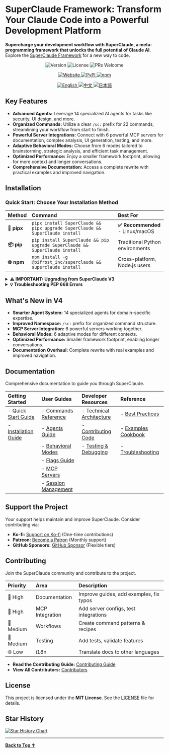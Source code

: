 # SuperClaude Framework: Transform Your Claude Code into a Powerful Development Platform

**Supercharge your development workflow with SuperClaude, a meta-programming framework that unlocks the full potential of Claude AI.** Explore the [SuperClaude Framework](https://github.com/SuperClaude-Org/SuperClaude_Framework) for a new way to code.

<p align="center">
  <img src="https://img.shields.io/badge/version-4.0.8-blue" alt="Version">
  <img src="https://img.shields.io/badge/License-MIT-yellow.svg" alt="License">
  <img src="https://img.shields.io/badge/PRs-welcome-brightgreen.svg" alt="PRs Welcome">
</p>

<p align="center">
  <a href="https://superclaude.netlify.app/">
    <img src="https://img.shields.io/badge/🌐_Visit_Website-blue" alt="Website">
  </a>
  <a href="https://pypi.org/project/SuperClaude/">
    <img src="https://img.shields.io/pypi/v/SuperClaude.svg?" alt="PyPI">
  </a>
  <a href="https://www.npmjs.com/package/@bifrost_inc/superclaude">
    <img src="https://img.shields.io/npm/v/@bifrost_inc/superclaude.svg" alt="npm">
  </a>
</p>

<p align="center">
  <a href="README.md">
    <img src="https://img.shields.io/badge/🇺🇸_English-blue" alt="English">
  </a>
  <a href="README-zh.md">
    <img src="https://img.shields.io/badge/🇨🇳_中文-red" alt="中文">
  </a>
  <a href="README-ja.md">
    <img src="https://img.shields.io/badge/🇯🇵_日本語-green" alt="日本語">
  </a>
</p>

## Key Features

*   **Advanced Agents:** Leverage 14 specialized AI agents for tasks like security, UI design, and more.
*   **Organized Commands:** Utilize a clear `/sc:` prefix for 22 commands, streamlining your workflow from start to finish.
*   **Powerful Server Integrations:** Connect with 6 powerful MCP servers for documentation, complex analysis, UI generation, testing, and more.
*   **Adaptive Behavioral Modes:** Choose from 6 modes tailored to brainstorming, strategic analysis, and efficient task management.
*   **Optimized Performance:** Enjoy a smaller framework footprint, allowing for more context and longer conversations.
*   **Comprehensive Documentation:** Access a complete rewrite with practical examples and improved navigation.

## Installation

### Quick Start: Choose Your Installation Method

| Method    | Command                                                        | Best For                     |
| :-------- | :------------------------------------------------------------- | :--------------------------- |
| **🐍 pipx** | `pipx install SuperClaude && pipx upgrade SuperClaude && SuperClaude install` | **✅ Recommended** - Linux/macOS |
| **📦 pip**  | `pip install SuperClaude && pip upgrade SuperClaude && SuperClaude install` | Traditional Python environments |
| **🌐 npm**  | `npm install -g @bifrost_inc/superclaude && superclaude install` | Cross-platform, Node.js users |

<details>
<summary><b>⚠️ IMPORTANT: Upgrading from SuperClaude V3</b></summary>

**If you have SuperClaude V3 installed, you SHOULD uninstall it before installing V4:**

```bash
# Uninstall V3 first
Remove all related files and directories :
*.md *.json and commands/

# Then install V4
pipx install SuperClaude && pipx upgrade SuperClaude && SuperClaude install
```

**✅ What gets preserved during upgrade:**
- ✓ Your custom slash commands (outside `commands/sc/`)
- ✓ Your custom content in `CLAUDE.md` 
- ✓ Claude Code's `.claude.json`, `.credentials.json`, `settings.json` and `settings.local.json`
- ✓ Any custom agents and files you've added

**⚠️ Note:** Other SuperClaude-related `.json` files from V3 may cause conflicts and should be removed.

</details>

<details>
<summary><b>💡 Troubleshooting PEP 668 Errors</b></summary>

```bash
# Option 1: Use pipx (Recommended)
pipx install SuperClaude

# Option 2: User installation
pip install --user SuperClaude

# Option 3: Force installation (use with caution)
pip install --break-system-packages SuperClaude
```
</details>

## What's New in V4

*   **Smarter Agent System:** 14 specialized agents for domain-specific expertise.
*   **Improved Namespace:** `/sc:` prefix for organized command structure.
*   **MCP Server Integration:** 6 powerful servers working together.
*   **Behavioral Modes:** 6 adaptive modes for different contexts.
*   **Optimized Performance:** Smaller framework footprint, enabling longer conversations.
*   **Documentation Overhaul:** Complete rewrite with real examples and improved navigation.

## Documentation

Comprehensive documentation to guide you through SuperClaude.

| Getting Started                               | User Guides                                  | Developer Resources                        | Reference                                    |
| :-------------------------------------------- | :------------------------------------------- | :----------------------------------------- | :------------------------------------------- |
| - [Quick Start Guide](Docs/Getting-Started/quick-start.md)  | - [Commands Reference](Docs/User-Guide/commands.md)  | - [Technical Architecture](Docs/Developer-Guide/technical-architecture.md)  | - [Best Practices](Docs/Reference/quick-start-practices.md)  |
| - [Installation Guide](Docs/Getting-Started/installation.md)  | - [Agents Guide](Docs/User-Guide/agents.md)  | - [Contributing Code](Docs/Developer-Guide/contributing-code.md)  | - [Examples Cookbook](Docs/Reference/examples-cookbook.md)  |
|                                               | - [Behavioral Modes](Docs/User-Guide/modes.md)  | - [Testing & Debugging](Docs/Developer-Guide/testing-debugging.md)  | - [Troubleshooting](Docs/Reference/troubleshooting.md)  |
|                                               | - [Flags Guide](Docs/User-Guide/flags.md)  |                                            |                                              |
|                                               | - [MCP Servers](Docs/User-Guide/mcp-servers.md)  |                                            |                                              |
|                                               | - [Session Management](Docs/User-Guide/session-management.md)  |                                            |                                              |

## Support the Project

Your support helps maintain and improve SuperClaude. Consider contributing via:

*   **Ko-fi:** [Support on Ko-fi](https://ko-fi.com/superclaude) (One-time contributions)
*   **Patreon:** [Become a Patron](https://patreon.com/superclaude) (Monthly support)
*   **GitHub Sponsors:** [GitHub Sponsor](https://github.com/sponsors/SuperClaude-Org) (Flexible tiers)

## Contributing

Join the SuperClaude community and contribute to the project.

| Priority | Area          | Description                        |
| :------- | :------------ | :--------------------------------- |
| 📝 High   | Documentation | Improve guides, add examples, fix typos |
| 🔧 High   | MCP Integration | Add server configs, test integrations |
| 🎯 Medium | Workflows     | Create command patterns & recipes |
| 🧪 Medium | Testing       | Add tests, validate features      |
| 🌐 Low    | i18n          | Translate docs to other languages |

*   **Read the Contributing Guide:**  [Contributing Guide](CONTRIBUTING.md)
*   **View All Contributors:**  [Contributors](https://github.com/SuperClaude-Org/SuperClaude_Framework/graphs/contributors)

## License

This project is licensed under the **MIT License**.  See the [LICENSE](LICENSE) file for details.

## Star History

<a href="https://www.star-history.com/#SuperClaude-Org/SuperClaude_Framework&Timeline">
 <picture>
   <source media="(prefers-color-scheme: dark)" srcset="https://api.star-history.com/svg?repos=SuperClaude-Org/SuperClaude_Framework&type=Timeline&theme=dark" />
   <source media="(prefers-color-scheme: light)" srcset="https://api.star-history.com/svg?repos=SuperClaude-Org/SuperClaude_Framework&type=Timeline" />
   <img alt="Star History Chart" src="https://api.star-history.com/svg?repos=SuperClaude-Org/SuperClaude_Framework&type=Timeline" />
 </picture>
</a>

---

**[Back to Top ↑](#superclaude-framework)**